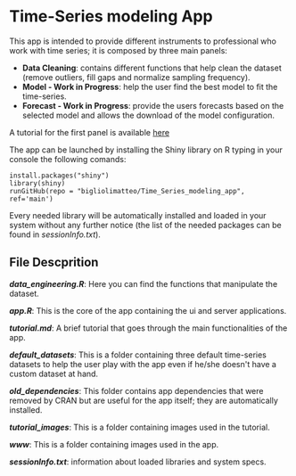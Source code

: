 # Time-Series modeling App
This app is intended to provide different instruments to professional who work with time series; it is composed by three main panels:

* **Data Cleaning**: contains different functions that help clean the dataset (remove outliers, fill gaps and normalize sampling frequency).
* **Model - Work in Progress**: help the user find the best model to fit the time-series.
* **Forecast - Work in Progress**: provide the users forecasts based on the selected model and allows the download of the model configuration.

A tutorial for the first panel is available [here](https://github.com/bigliolimatteo/Time_Series_modeling_app/blob/main/tutorial.md)

The app can be launched by installing the Shiny library on R typing in your console the following comands: 

`install.packages("shiny")`\
`library(shiny)` \
`runGitHub(repo = "bigliolimatteo/Time_Series_modeling_app", ref='main')`

Every needed library will be automatically installed and loaded in your system without any further notice (the list of the needed packages can be found in *sessionInfo.txt*).

## File Descprition
***data_engineering.R***: 
Here you can find the functions that manipulate the dataset.

***app.R***: 
This is the core of the app containing the ui and server applications. 

***tutorial.md***: A brief tutorial that goes through the main functionalities of the app.

***default_datasets***:
This is a folder containing three default time-series datasets to help the user play with the app even if he/she doesn't have a custom dataset at hand.

***old_dependencies***:
This folder contains app dependencies that were removed by CRAN but are useful for the app itself; they are automatically installed.

***tutorial_images***:
This is a folder containing images used in the tutorial.

***www***:
This is a folder containing images used in the app.

***sessionInfo.txt***: information about loaded libraries and system specs.